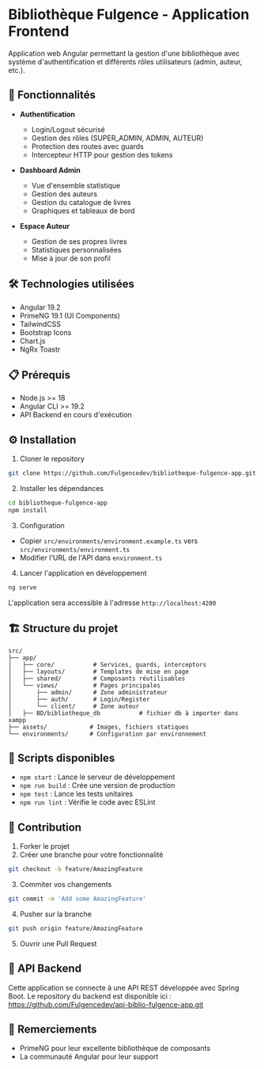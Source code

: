 # Bibliothèque Fulgence - Application Frontend

Application web Angular permettant la gestion d'une bibliothèque avec système d'authentification et différents rôles utilisateurs (admin, auteur, etc.).

## 🚀 Fonctionnalités

- **Authentification**
  - Login/Logout sécurisé
  - Gestion des rôles (SUPER_ADMIN, ADMIN, AUTEUR)
  - Protection des routes avec guards
  - Intercepteur HTTP pour gestion des tokens

- **Dashboard Admin**
  - Vue d'ensemble statistique
  - Gestion des auteurs
  - Gestion du catalogue de livres
  - Graphiques et tableaux de bord

- **Espace Auteur** 
  - Gestion de ses propres livres
  - Statistiques personnalisées
  - Mise à jour de son profil

## 🛠️ Technologies utilisées

- Angular 19.2
- PrimeNG 19.1 (UI Components)
- TailwindCSS
- Bootstrap Icons
- Chart.js
- NgRx Toastr

## 📋 Prérequis

- Node.js >= 18
- Angular CLI >= 19.2
- API Backend en cours d'exécution

## ⚙️ Installation

1. Cloner le repository
```bash
git clone https://github.com/Fulgencedev/bibliotheque-fulgence-app.git
```

2. Installer les dépendances
```bash
cd bibliotheque-fulgence-app
npm install
```

3. Configuration
- Copier `src/environments/environment.example.ts` vers `src/environments/environment.ts`
- Modifier l'URL de l'API dans `environment.ts`

4. Lancer l'application en développement
```bash
ng serve
```

L'application sera accessible à l'adresse `http://localhost:4200`

## 🏗️ Structure du projet

```
src/
├── app/
│   ├── core/           # Services, guards, interceptors
│   ├── layouts/        # Templates de mise en page
│   ├── shared/         # Composants réutilisables
│   └── views/          # Pages principales
│       ├── admin/      # Zone administrateur
│       ├── auth/       # Login/Register
│       └── client/     # Zone auteur
│   ├── BD/bibliotheque_db           # fichier db à importer dans xampp
├── assets/            # Images, fichiers statiques
└── environments/      # Configuration par environnement
```

## 🔧 Scripts disponibles

- `npm start` : Lance le serveur de développement
- `npm run build` : Crée une version de production
- `npm test` : Lance les tests unitaires
- `npm run lint` : Vérifie le code avec ESLint

## 🤝 Contribution

1. Forker le projet
2. Créer une branche pour votre fonctionnalité
```bash
git checkout -b feature/AmazingFeature
```
3. Commiter vos changements
```bash
git commit -m 'Add some AmazingFeature'
```
4. Pusher sur la branche
```bash
git push origin feature/AmazingFeature
```
5. Ouvrir une Pull Request

## 🔗 API Backend

Cette application se connecte à une API REST développée avec Spring Boot. 
Le repository du backend est disponible ici : https://github.com/Fulgencedev/api-biblio-fulgence-app.git


## 🙏 Remerciements

- PrimeNG pour leur excellente bibliothèque de composants
- La communauté Angular pour leur support
